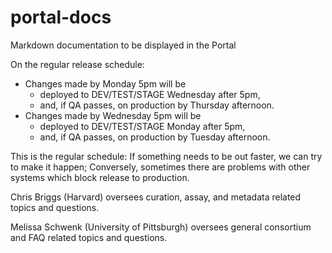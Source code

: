 # portal-docs
Markdown documentation to be displayed in the Portal

On the regular release schedule:
- Changes made by Monday 5pm will be 
  - deployed to DEV/TEST/STAGE Wednesday after 5pm,
  - and, if QA passes, on production by Thursday afternoon.
- Changes made by Wednesday 5pm will be 
  - deployed to DEV/TEST/STAGE Monday after 5pm,
  - and, if QA passes, on production by Tuesday afternoon.

This is the regular schedule: If something needs to be out faster, we can try to make it happen;
Conversely, sometimes there are problems with other systems which block release to production.

Chris Briggs (Harvard) oversees curation, assay, and metadata related topics and questions.

Melissa Schwenk (University of Pittsburgh) oversees general consortium and FAQ related topics and questions.
